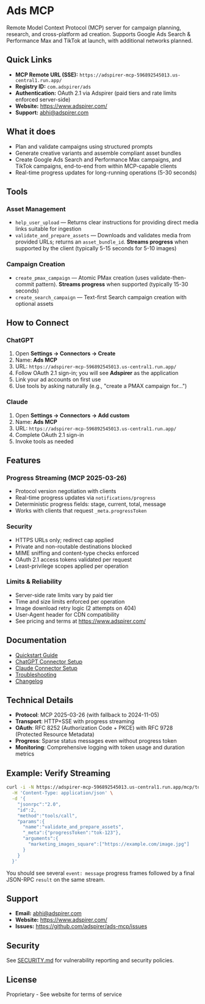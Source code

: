 # Ads MCP

Remote Model Context Protocol (MCP) server for campaign planning, research, and cross-platform ad creation. Supports Google Ads Search & Performance Max and TikTok at launch, with additional networks planned.

## Quick Links

- **MCP Remote URL (SSE):** `https://adspirer-mcp-596892545013.us-central1.run.app/`
- **Registry ID:** `com.adspirer/ads`
- **Authentication:** OAuth 2.1 via Adspirer (paid tiers and rate limits enforced server-side)
- **Website:** https://www.adspirer.com/
- **Support:** abhi@adspirer.com

## What it does

- Plan and validate campaigns using structured prompts
- Generate creative variants and assemble compliant asset bundles
- Create Google Ads Search and Performance Max campaigns, and TikTok campaigns, end-to-end from within MCP-capable clients
- Real-time progress updates for long-running operations (5-30 seconds)

## Tools

### Asset Management
- `help_user_upload` — Returns clear instructions for providing direct media links suitable for ingestion
- `validate_and_prepare_assets` — Downloads and validates media from provided URLs; returns an `asset_bundle_id`. **Streams progress** when supported by the client (typically 5-15 seconds for 5-10 images)

### Campaign Creation
- `create_pmax_campaign` — Atomic PMax creation (uses validate-then-commit pattern). **Streams progress** when supported (typically 15-30 seconds)
- `create_search_campaign` — Text-first Search campaign creation with optional assets

## How to Connect

### ChatGPT
1. Open **Settings → Connectors → Create**
2. Name: **Ads MCP**
3. URL: `https://adspirer-mcp-596892545013.us-central1.run.app/`
4. Follow OAuth 2.1 sign-in; you will see **Adspirer** as the application
5. Link your ad accounts on first use
6. Use tools by asking naturally (e.g., "create a PMAX campaign for...")

### Claude
1. Open **Settings → Connectors → Add custom**
2. Name: **Ads MCP**
3. URL: `https://adspirer-mcp-596892545013.us-central1.run.app/`
4. Complete OAuth 2.1 sign-in
5. Invoke tools as needed

## Features

### Progress Streaming (MCP 2025-03-26)
- Protocol version negotiation with clients
- Real-time progress updates via `notifications/progress`
- Deterministic progress fields: stage, current, total, message
- Works with clients that request `_meta.progressToken`

### Security
- HTTPS URLs only; redirect cap applied
- Private and non-routable destinations blocked
- MIME sniffing and content-type checks enforced
- OAuth 2.1 access tokens validated per request
- Least-privilege scopes applied per operation

### Limits & Reliability
- Server-side rate limits vary by paid tier
- Time and size limits enforced per operation
- Image download retry logic (2 attempts on 404)
- User-Agent header for CDN compatibility
- See pricing and terms at https://www.adspirer.com/

## Documentation

- [Quickstart Guide](docs/index.md)
- [ChatGPT Connector Setup](docs/connectors/chatgpt.md)
- [Claude Connector Setup](docs/connectors/claude.md)
- [Troubleshooting](docs/troubleshooting.md)
- [Changelog](docs/changelog.md)

## Technical Details

- **Protocol**: MCP 2025-03-26 (with fallback to 2024-11-05)
- **Transport**: HTTP+SSE with progress streaming
- **OAuth**: RFC 8252 (Authorization Code + PKCE) with RFC 9728 (Protected Resource Metadata)
- **Progress**: Sparse status messages even without progress token
- **Monitoring**: Comprehensive logging with token usage and duration metrics

## Example: Verify Streaming

```bash
curl -i -N https://adspirer-mcp-596892545013.us-central1.run.app/mcp/tools/call \
  -H 'Content-Type: application/json' \
  -d '{
    "jsonrpc":"2.0",
    "id":2,
    "method":"tools/call",
    "params":{
      "name":"validate_and_prepare_assets",
      "_meta":{"progressToken":"tok-123"},
      "arguments":{
        "marketing_images_square":["https://example.com/image.jpg"]
      }
    }
  }'
```

You should see several `event: message` progress frames followed by a final JSON-RPC `result` on the same stream.

## Support

- **Email:** abhi@adspirer.com
- **Website:** https://www.adspirer.com/
- **Issues:** https://github.com/adspirer/ads-mcp/issues

## Security

See [SECURITY.md](SECURITY.md) for vulnerability reporting and security policies.

## License

Proprietary - See website for terms of service
